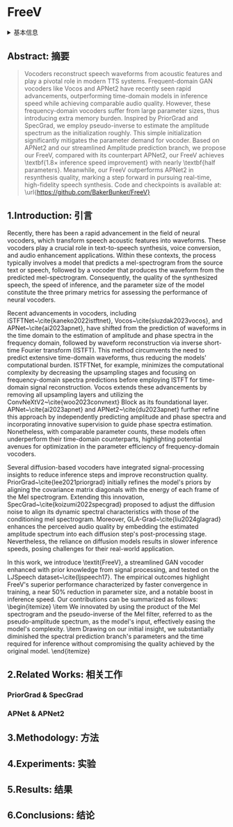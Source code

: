 # FreeV

<details>
<summary>基本信息</summary>

- 标题: FreeV: Free Lunch For Vocoders Through Pseudo Inversed Mel Filter
- 作者:
  - 01 [Yuanjun Lv](../../Authors/Yuanjun_Lv_(吕元骏).md)
  - 02 [Hai Li](../../Authors/Hai_Li.md)
  - 03 [Ying Yan](../../Authors/Ying_Yan.md)
  - 04 [Junhui Liu](../../Authors/Junhui_Liu.md)
  - 05 [Danming Xie](../../Authors/Danming_Xie.md)
  - 06 [Lei Xie](../../Authors/Lei_Xie_(谢磊).md)
- 机构:
  - 机构 
- 时间:
  - 预印时间: 2024.06.12 ArXiv v1
  - 更新笔记: 2024.08.05
- 发表:
  - [InterSpeech 2024](../../Publications/InterSpeech.md) 
- 链接:
  - [ArXiv](https://arxiv.org/abs/2406.08196)
  - [DOI]()
  - [Github](https://github.com/bakerbunker/freev)
  - [Demo]()
  - [Scholar](https://scholar.google.com/scholar?cluster=13731432507109093105)
- 标签:
  - ?
- 页数: ?
- 引用: ?
- 被引: 0
- 数据:
  - ? 
- 对比:
  - ?
- 复现:
  - ?

</details>

## Abstract: 摘要

> Vocoders reconstruct speech waveforms from acoustic features and play a pivotal role in modern TTS systems. Frequent-domain GAN vocoders like Vocos and APNet2 have recently seen rapid advancements, outperforming time-domain models in inference speed while achieving comparable audio quality. However, these frequency-domain vocoders suffer from large parameter sizes, thus introducing extra memory burden. Inspired by PriorGrad and SpecGrad, we employ pseudo-inverse to estimate the amplitude spectrum as the initialization roughly. This simple initialization significantly mitigates the parameter demand for vocoder. Based on APNet2 and our streamlined Amplitude prediction branch, we propose our FreeV, compared with its counterpart APNet2, our FreeV achieves \textbf{1.8$\times$ inference speed improvement} with nearly \textbf{half parameters}. Meanwhile, our FreeV outperforms APNet2 in resynthesis quality, marking a step forward in pursuing real-time, high-fidelity speech synthesis. Code and checkpoints is available at: \url{https://github.com/BakerBunker/FreeV}

## 1.Introduction: 引言

Recently, there has been a rapid advancement in the field of neural vocoders, which transform speech acoustic features into waveforms. These vocoders play a crucial role in text-to-speech synthesis, voice conversion, and audio enhancement applications. Within these contexts, the process typically involves a model that predicts a mel-spectrogram from the source text or speech, followed by a vocoder that produces the waveform from the predicted mel-spectrogram. Consequently, the quality of the synthesized speech, the speed of inference, and the parameter size of the model constitute the three primary metrics for assessing the performance of neural vocoders.

Recent advancements in vocoders, including iSTFTNet~\cite{kaneko2022istftnet}, Vocos~\cite{siuzdak2023vocos}, and APNet~\cite{ai2023apnet}, have shifted from the prediction of waveforms in the time domain to the estimation of amplitude and phase spectra in the frequency domain, followed by waveform reconstruction via inverse short-time Fourier transform (ISTFT). This method circumvents the need to predict extensive time-domain waveforms, thus reducing the models' computational burden. ISTFTNet, for example, minimizes the computational complexity by decreasing the upsampling stages and focusing on frequency-domain spectra predictions before employing ISTFT for time-domain signal reconstruction. Vocos extends these advancements by removing all upsampling layers and utilizing the ConvNeXtV2~\cite{woo2023convnext} Block as its foundational layer. APNet~\cite{ai2023apnet} and APNet2~\cite{du2023apnet} further refine this approach by independently predicting amplitude and phase spectra and incorporating innovative supervision to guide phase spectra estimation. Nonetheless, with comparable parameter counts, these models often underperform their time-domain counterparts, highlighting potential avenues for optimization in the parameter efficiency of frequency-domain vocoders.

Several diffusion-based vocoders have integrated signal-processing insights to reduce inference steps and improve reconstruction quality. PriorGrad~\cite{lee2021priorgrad} initially refines the model's priors by aligning the covariance matrix diagonals with the energy of each frame of the Mel spectrogram. Extending this innovation, SpecGrad~\cite{koizumi2022specgrad} proposed to adjust the diffusion noise to align its dynamic spectral characteristics with those of the conditioning mel spectrogram. Moreover, GLA-Grad~\cite{liu2024glagrad} enhances the perceived audio quality by embedding the estimated amplitude spectrum into each diffusion step's post-processing stage. Nevertheless, the reliance on diffusion models results in slower inference speeds, posing challenges for their real-world application.

In this work, we introduce \textit{FreeV}, a streamlined GAN vocoder enhanced with prior knowledge from signal processing, and tested on the LJSpeech dataset~\cite{ljspeech17}. The empirical outcomes highlight FreeV's superior performance characterized by faster convergence in training, a near 50\% reduction in parameter size, and a notable boost in inference speed. Our contributions can be summarized as follows:
\begin{itemize}
    \item We innovated by using the product of the Mel spectrogram and the pseudo-inverse of the Mel filter, referred to as the pseudo-amplitude spectrum, as the model's input, effectively easing the model's complexity.
    \item Drawing on our initial insight, we substantially diminished the spectral prediction branch's parameters and the time required for inference without compromising the quality achieved by the original model.
\end{itemize}

## 2.Related Works: 相关工作

### PriorGrad & SpecGrad

### APNet & APNet2

## 3.Methodology: 方法

## 4.Experiments: 实验

## 5.Results: 结果

## 6.Conclusions: 结论
